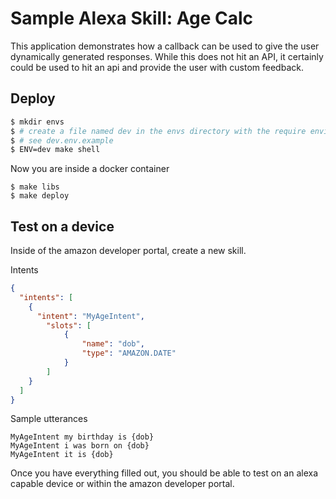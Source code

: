 # Sample Alexa Skill: Age Calc

This application demonstrates how a callback can be used to give the user
dynamically generated responses. While this does not hit an API, it certainly
could be used to hit an api and provide the user with custom feedback.

## Deploy

```bash
$ mkdir envs
$ # create a file named dev in the envs directory with the require environment variables
$ # see dev.env.example
$ ENV=dev make shell
```

Now you are inside a docker container

```
$ make libs
$ make deploy
```

## Test on a device

Inside of the amazon developer portal, create a new skill.

Intents

```json
{
  "intents": [
    {
      "intent": "MyAgeIntent",
        "slots": [
            {
                "name": "dob",
                "type": "AMAZON.DATE"
            }
        ]
    }
  ]
}
```

Sample utterances

```
MyAgeIntent my birthday is {dob}
MyAgeIntent i was born on {dob}
MyAgeIntent it is {dob}
```

Once you have everything filled out, you should be able to test on an alexa
capable device or within the amazon developer portal.
